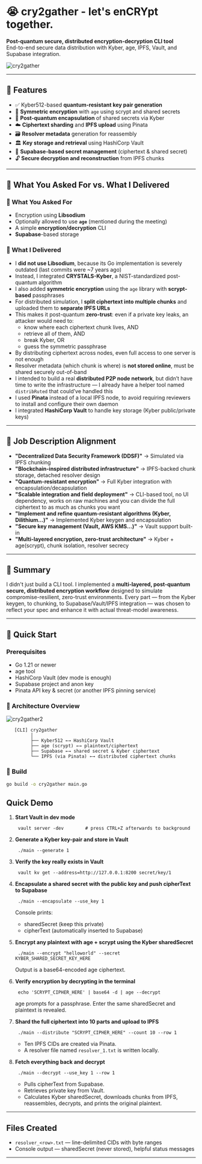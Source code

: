 # 😭 cry2gather - let's enCRYpt together.

**Post-quantum secure, distributed encryption-decryption CLI tool**  
End-to-end secure data distribution with Kyber, age, IPFS, Vault, and Supabase integration.

![cry2gather](https://i.ibb.co/jvrrV4Ps/image-41.png "cry2gather")

---

## 🧩 Features

- ✅ Kyber512-based **quantum-resistant key pair generation**
- 🔐 **Symmetric encryption** with `age` using scrypt and shared secrets
- 🧬 **Post-quantum encapsulation** of shared secrets via Kyber
- ☁️ **Ciphertext sharding** and **IPFS upload** using Pinata
- 🗃️ **Resolver metadata** generation for reassembly
- 🏛️ **Key storage and retrieval** using HashiCorp Vault
- 🧪 **Supabase-based secret management** (ciphertext & shared secret)
- 🔓 **Secure decryption and reconstruction** from IPFS chunks

---

## 🧮 What You Asked For vs. What I Delivered

### 🔹 What You Asked For
- Encryption using **Libsodium**
- Optionally allowed to use **`age`** (mentioned during the meeting)
- A simple **encryption/decryption** CLI
- **Supabase**-based storage

### 🔸 What I Delivered
- I **did not use Libsodium**, because its Go implementation is severely outdated (last commits were ~7 years ago)
- Instead, I integrated **CRYSTALS-Kyber**, a NIST-standardized post-quantum algorithm
- I also added **symmetric encryption** using the `age` library with **scrypt-based** passphrases
- For distributed simulation, I **split ciphertext into multiple chunks** and uploaded them to **separate IPFS URLs**
- This makes it post-quantum **zero-trust**: even if a private key leaks, an attacker would need to:
  - know where each ciphertext chunk lives, AND
  - retrieve all of them, AND
  - break Kyber, OR
  - guess the symmetric passphrase
- By distributing ciphertext across nodes, even full access to one server is not enough
- Resolver metadata (which chunk is where) is **not stored online**, must be shared securely out-of-band
- I intended to build a real **distributed P2P node network**, but didn’t have time to write the infrastructure — I already have a helper tool named `distribRuted` that could’ve handled this
- I used **Pinata** instead of a local IPFS node, to avoid requiring reviewers to install and configure their own daemon
- I integrated **HashiCorp Vault** to handle key storage (Kyber public/private keys)

---

## 📌 Job Description Alignment

- **"Decentralized Data Security Framework (DDSF)"** → Simulated via IPFS chunking
- **"Blockchain-inspired distributed infrastructure"** → IPFS-backed chunk storage, detached resolver design
- **"Quantum-resistant encryption"** → Full Kyber integration with encapsulation/decapsulation
- **"Scalable integration and field deployment"** → CLI-based tool, no UI dependency, works on raw machines and you can divide the full ciphertext to as much as chunks you want
- **"Implement and refine quantum-resistant algorithms (Kyber, Dilithium...)"** → Implemented Kyber keygen and encapsulation
- **"Secure key management (Vault, AWS KMS...)"** → Vault support built-in
- **"Multi-layered encryption, zero-trust architecture"** → Kyber + age(scrypt), chunk isolation, resolver secrecy

---

## 🧠 Summary

I didn't just build a CLI tool. I implemented a **multi-layered, post-quantum secure, distributed encryption workflow** designed to simulate compromise-resilient, zero-trust environments. Every part — from the Kyber keygen, to chunking, to Supabase/Vault/IPFS integration — was chosen to reflect your spec and enhance it with actual threat-model awareness.


---

## 🚀 Quick Start

### Prerequisites
- Go 1.21 or newer
- age tool
- HashiCorp Vault (dev mode is enough)  
- Supabase project and anon key
- Pinata API key & secret (or another IPFS pinning service)

### 🧱 Architecture Overview
![cry2gather2](https://i.ibb.co/Gvc1Kq0F/Ads-z-2023-11-28-1338.png "cry2gather2")

       [CLI] cry2gather
             │
             ├── Kyber512 ←→ HashiCorp Vault
             ├── age (scrypt) ←→ plaintext/ciphertext
             ├── Supabase ←→ shared secret & Kyber ciphertext
             └── IPFS (via Pinata) ←→ distributed ciphertext chunks

### 🔧 Build

```bash
go build -o cry2gather main.go
```

## Quick Demo

1. **Start Vault in dev mode**

        vault server -dev        # press CTRL+Z afterwards to background

2. **Generate a Kyber key-pair and store in Vault**

        ./main --generate 1

3. **Verify the key really exists in Vault**

        vault kv get --address=http://127.0.0.1:8200 secret/key/1

4. **Encapsulate a shared secret with the public key and push cipherText to Supabase**

        ./main --encapsulate --use_key 1

   Console prints:
   - sharedSecret (keep this private)
   - cipherText (automatically inserted to Supabase)

5. **Encrypt any plaintext with age + scrypt using the Kyber sharedSecret**

        ./main --encrypt "helloworld" --secret KYBER_SHARED_SECRET_KEY_HERE

   Output is a base64-encoded age ciphertext.

6. **Verify encryption by decrypting in the terminal**

        echo 'SCRYPT_CIPHER_HERE' | base64 -d | age --decrypt

   age prompts for a passphrase. Enter the same sharedSecret and plaintext is revealed.

7. **Shard the full ciphertext into 10 parts and upload to IPFS**

        ./main --distribute "SCRYPT_CIPHER_HERE" --count 10 --row 1

   - Ten IPFS CIDs are created via Pinata.
   - A resolver file named `resolver_1.txt` is written locally.

8. **Fetch everything back and decrypt**

        ./main --decrypt --use_key 1 --row 1

   - Pulls cipherText from Supabase.  
   - Retrieves private key from Vault.  
   - Calculates Kyber sharedSecret, downloads chunks from IPFS, reassembles, decrypts, and prints the original plaintext.

---

## Files Created
- `resolver_<row>.txt` — line-delimited CIDs with byte ranges
- Console output — sharedSecret (never stored), helpful status messages

---
